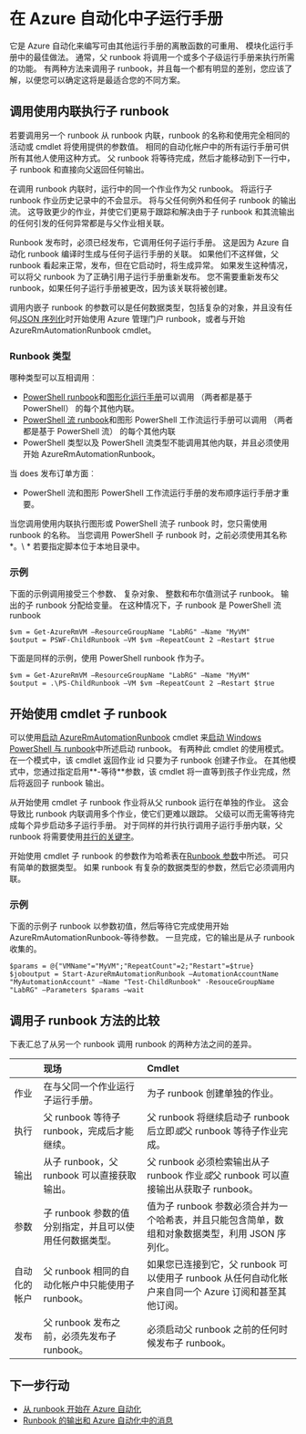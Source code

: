 <properties 
   pageTitle="在 Azure 自动化中的子运行手册 |Microsoft Azure"
   description="介绍了 runbook Azure 自动化中从另一个 runbook 和它们之间共享信息的不同方法。"
   services="automation"
   documentationCenter=""
   authors="mgoedtel"
   manager="jwhit"
   editor="tysonn" />
<tags 
   ms.service="automation"
   ms.devlang="na"
   ms.topic="article"
   ms.tgt_pltfrm="na"
   ms.workload="infrastructure-services"
   ms.date="08/17/2016"
   ms.author="magoedte;bwren" />

# <a name="child-runbooks-in-azure-automation"></a>在 Azure 自动化中子运行手册

它是 Azure 自动化来编写可由其他运行手册的离散函数的可重用、 模块化运行手册中的最佳做法。 通常，父 runbook 将调用一个或多个子级运行手册来执行所需的功能。 有两种方法来调用子 runbook，并且每一个都有明显的差别，您应该了解，以便您可以确定这将是最适合您的不同方案。

##  <a name="invoking-a-child-runbook-using-inline-execution"></a>调用使用内联执行子 runbook

若要调用另一个 runbook 从 runbook 内联，runbook 的名称和使用完全相同的活动或 cmdlet 将使用提供的参数值。  相同的自动化帐户中的所有运行手册可供所有其他人使用这种方式。 父 runbook 将等待完成，然后才能移动到下一行中，子 runbook 和直接向父返回任何输出。

在调用 runbook 内联时，运行中的同一个作业作为父 runbook。 将运行子 runbook 作业历史记录中的不会显示。 将与父任何例外和任何子 runbook 的输出流。 这导致更少的作业，并使它们更易于跟踪和解决由于子 runbook 和其流输出的任何引发的任何异常都是与父作业相关联。

Runbook 发布时，必须已经发布，它调用任何子运行手册。 这是因为 Azure 自动化 runbook 编译时生成与任何子运行手册的关联。 如果他们不这样做，父 runbook 看起来正常，发布，但在它启动时，将生成异常。 如果发生这种情况，可以将父 runbook 为了正确引用子运行手册重新发布。 您不需要重新发布父 runbook，如果任何子运行手册被更改，因为该关联将被创建。

调用内嵌子 runbook 的参数可以是任何数据类型，包括复杂的对象，并且没有任何[JSON 序列化](automation-starting-a-runbook.md#runbook-parameters)时开始使用 Azure 管理门户 runbook，或者与开始 AzureRmAutomationRunbook cmdlet。


### <a name="runbook-types"></a>Runbook 类型

哪种类型可以互相调用︰

- [PowerShell runbook](automation-runbook-types.md#powershell-runbooks)和[图形化运行手册](automation-runbook-types.md#graphical-runbooks)可以调用 （两者都是基于 PowerShell） 的每个其他内联。
- [PowerShell 流 runbook](automation-runbook-types.md#powershell-workflow-runbooks)和图形 PowerShell 工作流运行手册可以调用 （两者都是基于 PowerShell 流） 的每个其他内联
- PowerShell 类型以及 PowerShell 流类型不能调用其他内联，并且必须使用开始 AzureRmAutomationRunbook。
    
当 does 发布订单方面︰

- PowerShell 流和图形 PowerShell 工作流运行手册的发布顺序运行手册才重要。


当您调用使用内联执行图形或 PowerShell 流子 runbook 时，您只需使用 runbook 的名称。  当您调用 PowerShell 子 runbook 时，之前必须使用其名称*。\\ * 若要指定脚本位于本地目录中。 

### <a name="example"></a>示例

下面的示例调用接受三个参数、 复杂对象、 整数和布尔值测试子 runbook。 输出的子 runbook 分配给变量。  在这种情况下，子 runbook 是 PowerShell 流 runbook

    $vm = Get-AzureRmVM –ResourceGroupName "LabRG" –Name "MyVM"
    $output = PSWF-ChildRunbook –VM $vm –RepeatCount 2 –Restart $true

下面是同样的示例，使用 PowerShell runbook 作为子。

    $vm = Get-AzureRmVM –ResourceGroupName "LabRG" –Name "MyVM"
    $output = .\PS-ChildRunbook –VM $vm –RepeatCount 2 –Restart $true



##  <a name="starting-a-child-runbook-using-cmdlet"></a>开始使用 cmdlet 子 runbook

可以使用[启动 AzureRmAutomationRunbook](https://msdn.microsoft.com/library/mt603661.aspx) cmdlet 来[启动 Windows PowerShell 与 runbook](../automation-starting-a-runbook.md#starting-a-runbook-with-windows-powershell)中所述启动 runbook。 有两种此 cmdlet 的使用模式。  在一个模式中，该 cmdlet 返回作业 id 只要为子 runbook 创建子作业。  在其他模式中，您通过指定启用**-等待**参数，该 cmdlet 将一直等到孩子作业完成，然后将返回子 runbook 输出。

从开始使用 cmdlet 子 runbook 作业将从父 runbook 运行在单独的作业。 这会导致比 runbook 内联调用多个作业，使它们更难以跟踪。 父级可以而无需等待完成每个异步启动多子运行手册。 对于同样的并行执行调用子运行手册内联，父 runbook 将需要使用[并行的关键字](automation-powershell-workflow.md#parallel-processing)。

开始使用 cmdlet 子 runbook 的参数作为哈希表在[Runbook 参数](automation-starting-a-runbook.md#runbook-parameters)中所述。 可只有简单的数据类型。 如果 runbook 有复杂的数据类型的参数，然后它必须调用内联。

### <a name="example"></a>示例

下面的示例子 runbook 以参数初值，然后等待它完成使用开始 AzureRmAutomationRunbook-等待参数。 一旦完成，它的输出是从子 runbook 收集的。

    $params = @{"VMName"="MyVM";"RepeatCount"=2;"Restart"=$true} 
    $joboutput = Start-AzureRmAutomationRunbook –AutomationAccountName "MyAutomationAccount" –Name "Test-ChildRunbook" -ResouceGroupName "LabRG" –Parameters $params –wait


## <a name="comparison-of-methods-for-calling-a-child-runbook"></a>调用子 runbook 方法的比较

下表汇总了从另一个 runbook 调用 runbook 的两种方法之间的差异。

| | 现场| Cmdlet|
|:---|:---|:---|
|作业|在与父同一个作业运行子运行手册。|为子 runbook 创建单独的作业。|
|执行|父 runbook 等待子 runbook，完成后才能继续。|父 runbook 将继续启动子 runbook 后立即*或*父 runbook 等待子作业完成。|
|输出|从子 runbook，父 runbook 可以直接获取输出。|父 runbook 必须检索输出从子 runbook 作业*或*父 runbook 可以直接输出从获取子 runbook。|
|参数|子 runbook 参数的值分别指定，并且可以使用任何数据类型。|值为子 runbook 参数必须合并为一个哈希表，并且只能包含简单，数组和对象数据类型，利用 JSON 序列化。|
|自动化的帐户|父 runbook 相同的自动化帐户中只能使用子 runbook。|如果您已连接到它，父 runbook 可以使用子 runbook 从任何自动化帐户来自同一个 Azure 订阅和甚至其他订阅。|
|发布|父 runbook 发布之前，必须先发布子 runbook。|必须启动父 runbook 之前的任何时候发布子 runbook。|

## <a name="next-steps"></a>下一步行动

- [从 runbook 开始在 Azure 自动化](automation-starting-a-runbook.md)
- [Runbook 的输出和 Azure 自动化中的消息](automation-runbook-output-and-messages.md)
